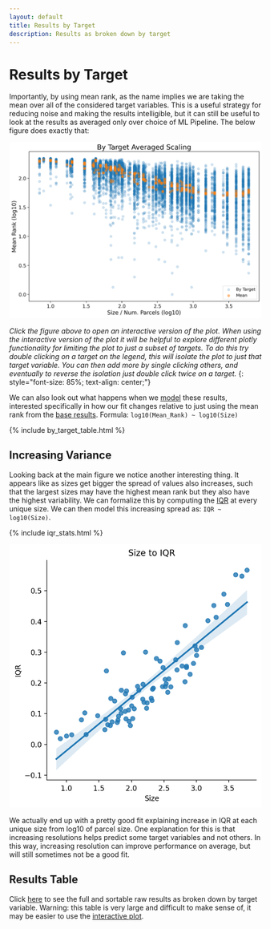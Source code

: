 ```yaml
---
layout: default
title: Results by Target
description: Results as broken down by target
---
```


# Results by Target

Importantly, by using mean rank, as the name implies we are taking the mean over all of the considered target variables.
This is a useful strategy for reducing noise and making the results intelligible, but it can still be useful to look at
the results as averaged only over choice of ML Pipeline. The below figure does exactly that:

[![Results](https://raw.githubusercontent.com/sahahn/parc_scaling/master/analyze/Figures/Figure4.png)](./interactive3.html)

*Click the figure above to open an interactive version of the plot. When using the interactive version of the plot it will be helpful to explore different plotly functionality for limiting the plot to just a subset of targets. To do this try double clicking on a target on the legend, this will isolate the plot to just that target variable. You can then add more by single clicking others, and eventually to reverse the isolation just double click twice on a target.*
{: style="font-size: 85%; text-align: center;"}

We can also look out what happens when we [model](./intro_to_results#modelling-results) these results, interested specifically
in how our fit changes relative to just using the mean rank from the [base results](./base_results.md). Formula: `log10(Mean_Rank) ~ log10(Size)`

{% include by_target_table.html %}

## Increasing Variance

Looking back at the main figure we notice another interesting thing. It appears like as sizes get bigger the spread of values also increases, such that the largest sizes may have the highest mean rank but they also have the highest variability. We can formalize this by computing the [IQR](https://en.wikipedia.org/wiki/Interquartile_range) at every unique size. We can then model this increasing spread as: `IQR ~ log10(Size)`.

{% include iqr_stats.html %}

![IQR](https://raw.githubusercontent.com/sahahn/parc_scaling/master/analyze/Figures/iqr.png)

We actually end up with a pretty good fit explaining increase in IQR at each unique size from log10 of parcel size. One explanation for this is that increasing resolutions helps predict some target variables and not others. In this way, increasing resolution can improve performance on average, but will still sometimes not be a good fit.

## Results Table

Click [here](./results_by_target_table.html) to see the full and sortable raw results as broken down by target variable.
Warning: this table is very large and difficult to make sense of, it may be easier to use the [interactive plot](./interactive3.html).